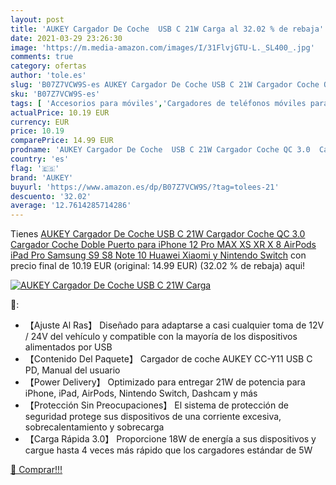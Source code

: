 ```yaml
---
layout: post
title: 'AUKEY Cargador De Coche  USB C 21W Carga al 32.02 % de rebaja'
date: 2021-03-29 23:26:30
image: 'https://m.media-amazon.com/images/I/31FlvjGTU-L._SL400_.jpg'
comments: true
category: ofertas
author: 'tole.es'
slug: 'B07Z7VCW9S-es AUKEY Cargador De Coche USB C 21W Cargador Coche QC 3.0...'
sku: 'B07Z7VCW9S-es'
tags: [ 'Accesorios para móviles','Cargadores de teléfonos móviles para coches','Cargadores para móviles','Comunicación móvil y accesorios','Electrónica','aukey','ipad','iphone', ]
actualPrice: 10.19 EUR
currency: EUR
price: 10.19
comparePrice: 14.99 EUR
prodname: 'AUKEY Cargador De Coche  USB C 21W Cargador Coche QC 3.0  Cargador Coche Doble Puerto para iPhone 12 Pro MAX XS XR X 8  AirPods  iPad Pro  Samsung S9 S8 Note 10  Huawei  Xiaomi  y Nintendo Switch'
country: 'es'
flag: '🇪🇸'
brand: 'AUKEY'
buyurl: 'https://www.amazon.es/dp/B07Z7VCW9S/?tag=tolees-21'
descuento: '32.02'
average: '12.7614285714286'
---
```


Tienes [AUKEY Cargador De Coche  USB C 21W Cargador Coche QC 3.0  Cargador Coche Doble Puerto para iPhone 12 Pro MAX XS XR X 8  AirPods  iPad Pro  Samsung S9 S8 Note 10  Huawei  Xiaomi  y Nintendo Switch](https://www.amazon.es/dp/B07Z7VCW9S/?tag=tolees-21) con precio final de  10.19 EUR (original: 14.99 EUR) (32.02 %  de rebaja) aqui!

[![AUKEY Cargador De Coche  USB C 21W Carga](https://m.media-amazon.com/images/I/31FlvjGTU-L._SL400_.jpg)](https://www.amazon.es/dp/B07Z7VCW9S/?tag=tolees-21)

🔎:

- 【Ajuste Al Ras】 Diseñado para adaptarse a casi cualquier toma de 12V / 24V del vehículo y compatible con la mayoría de los dispositivos alimentados por USB
- 【Contenido Del Paquete】 Cargador de coche AUKEY CC-Y11 USB C PD, Manual del usuario
- 【Power Delivery】 Optimizado para entregar 21W de potencia para iPhone, iPad, AirPods, Nintendo Switch, Dashcam y más
- 【Protección Sin Preocupaciones】 El sistema de protección de seguridad protege sus dispositivos de una corriente excesiva, sobrecalentamiento y sobrecarga
- 【Carga Rápida 3.0】 Proporcione 18W de energía a sus dispositivos y cargue hasta 4 veces más rápido que los cargadores estándar de 5W

[🛒 Comprar!!!](https://www.amazon.es/dp/B07Z7VCW9S/?tag=tolees-21)
